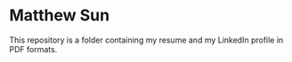 # Matthew Sun

This repository is a folder containing my resume and my LinkedIn profile in PDF formats.